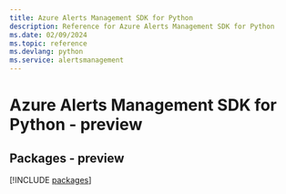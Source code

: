 ```yaml
---
title: Azure Alerts Management SDK for Python
description: Reference for Azure Alerts Management SDK for Python
ms.date: 02/09/2024
ms.topic: reference
ms.devlang: python
ms.service: alertsmanagement
---
```

# Azure Alerts Management SDK for Python - preview
## Packages - preview
[!INCLUDE [packages](alerts-management-index.md)]
